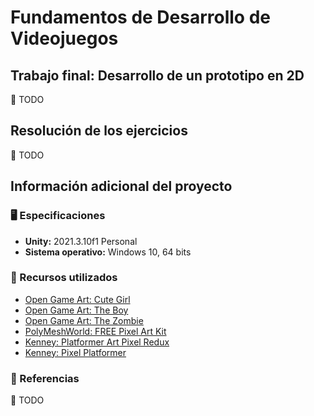 # Fundamentos de Desarrollo de Videojuegos

## Trabajo final: Desarrollo de un prototipo en 2D

:memo: TODO

## Resolución de los ejercicios

:memo: TODO

## Información adicional del proyecto

### 🖥️ Especificaciones

- **Unity:** 2021.3.10f1 Personal
- **Sistema operativo:** Windows 10, 64 bits

### 🎨 Recursos utilizados

- [Open Game Art: Cute Girl](https://opengameart.org/content/cute-girl-free-sprites)
- [Open Game Art: The Boy](https://opengameart.org/content/the-boy-free-sprites)
- [Open Game Art: The Zombie](https://opengameart.org/content/the-zombie-free-sprites)
- [PolyMeshWorld: FREE Pixel Art Kit](https://assetstore.unity.com/packages/2d/environments/2d-sidescroller-pixel-art-kit-201686)
- [Kenney: Platformer Art Pixel Redux](https://kenney.nl/assets/platformer-art-pixel-redux)
- [Kenney: Pixel Platformer](https://kenney.nl/assets/pixel-platformer)
### :link: Referencias

:memo: TODO

